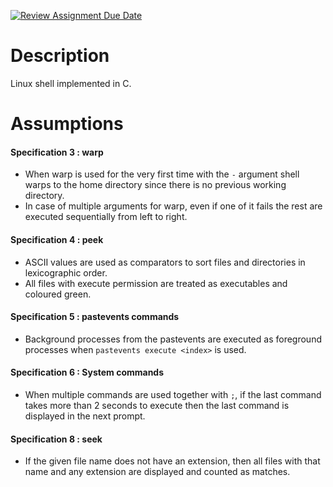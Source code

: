 [![Review Assignment Due Date](https://classroom.github.com/assets/deadline-readme-button-24ddc0f5d75046c5622901739e7c5dd533143b0c8e959d652212380cedb1ea36.svg)](https://classroom.github.com/a/76mHqLr5)
# Description

Linux shell implemented in C.

# Assumptions

#### Specification 3 : warp

- When warp is used for the very first time with the `-` argument shell warps to the home directory since there is no previous working directory.
- In case of multiple arguments for warp, even if one of it fails the rest are executed sequentially from left to right.

#### Specification 4 : peek

- ASCII values are used as comparators to sort files and directories in lexicographic order.
- All files with execute permission are treated as executables and coloured green.

#### Specification 5 : pastevents commands
- Background processes from the pastevents are executed as foreground processes when `pastevents execute <index>` is used. 

#### Specification 6 : System commands 
- When multiple commands are used together with `;`, if the last command takes more than 2 seconds to execute then the last command is displayed in the next prompt.

#### Specification 8 : seek

- If the given file name does not have an extension, then all files with that name and any extension are displayed and counted as matches.
